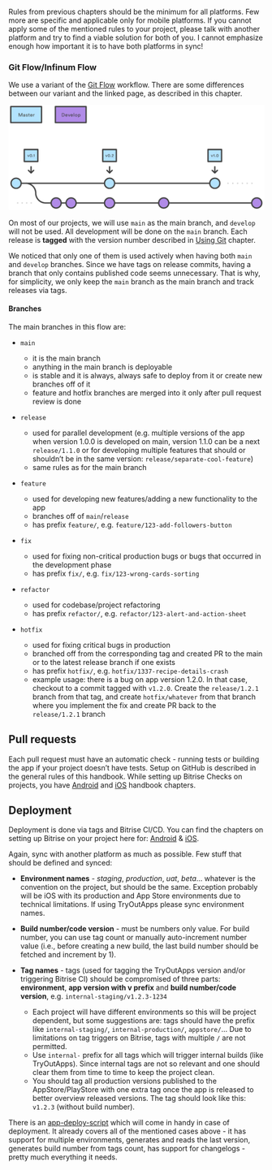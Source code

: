 Rules from previous chapters should be the minimum for all platforms. Few more are specific and applicable only for mobile platforms. If you cannot apply some of the mentioned rules to your project, please talk with another platform and try to find a viable solution for both of you. I cannot emphasize enough how important it is to have both platforms in sync!

### Git Flow/Infinum Flow

We use a variant of the [Git Flow](https://www.atlassian.com/git/tutorials/comparing-workflows/gitflow-workflow) workflow. There are some differences between our variant and the linked page, as described in this chapter.

![Git Flow](/img/using_git/git-flow.svg)

On most of our projects, we will use `main` as the main branch, and `develop` will not be used. All development will be done on the `main` branch. Each release is **tagged** with the version number described in [Using Git](/books/devproc/git/using-git) chapter.

We noticed that only one of them is used actively when having both `main` and `develop` branches. Since we have tags on release commits, having a branch that only contains published code seems unnecessary. That is why, for simplicity, we only keep the `main` branch as the main branch and track releases via tags.

#### Branches

The main branches in this flow are:

* `main`
    * it is the main branch
    * anything in the main branch is deployable
    * is stable and it is always, always safe to deploy from it or create new branches off of it
    * feature and hotfix branches are merged into it only after pull request review is done

* `release`
    * used for parallel development (e.g. multiple versions of the app when version 1.0.0 is developed on main, version 1.1.0 can be a next `release/1.1.0` or for developing multiple features that should or shouldn’t be in the same version: `release/separate-cool-feature`)
    * same rules as for the main branch

* `feature`
    * used for developing new features/adding a new functionality to the app
    * branches off of `main`/`release`
    * has prefix `feature/`, e.g. `feature/123-add-followers-button`

* `fix`
    * used for fixing non-critical production bugs or bugs that occurred in the development phase
    * has prefix `fix/`, e.g. `fix/123-wrong-cards-sorting`

* `refactor`
    * used for codebase/project refactoring
    * has prefix `refactor/`, e.g. `refactor/123-alert-and-action-sheet`

* `hotfix`
    * used for fixing critical bugs in production
    * branched off from the corresponding tag and created PR to the main or to the latest release branch if one exists
    * has prefix `hotfix/`, e.g. `hotfix/1337-recipe-details-crash`
    * example usage: there is a bug on app version 1.2.0. In that case, checkout to a commit tagged with `v1.2.0`. Create the `release/1.2.1` branch from that tag, and create `hotfix/whatever` from that branch where you implement the fix and create PR back to the `release/1.2.1` branch

## Pull requests

Each pull request must have an automatic check - running tests or building the app if your project doesn’t have tests. Setup on GitHub is described in the general rules of this handbook. While setting up Bitrise Checks on projects, you have [Android](/books/android/ci-and-code-analysis/continuous-integration) and [iOS](/books/ios/bitrise-ci/pull-request-ci-check) handbook chapters.

## Deployment

Deployment is done via tags and Bitrise CI/CD. You can find the chapters on setting up Bitrise on your project here for: [Android](/books/android/bitrise) & [iOS](/books/ios/bitrise-ci/general-intro).

Again, sync with another platform as much as possible. Few stuff that should be defined and synced:

* **Environment names** - *staging*, *production*, *uat*, *beta*... whatever is the convention on the project, but should be the same. Exception probably will be iOS with its production and App Store environments due to technical limitations. If using TryOutApps please sync environment names.

* **Build number/code version** - must be numbers only value. For build number, you can use tag count or manually auto-increment number value (i.e., before creating a new build, the last build number should be fetched and increment by 1).

* **Tag names** - tags (used for tagging the TryOutApps version and/or triggering Bitrise CI) should be compromised of three parts: **environment**, **app version with v prefix** and **build number/code version**, e.g. `internal-staging/v1.2.3-1234`
    * Each project will have different environments so this will be project dependent, but some suggestions are: tags should have the prefix like `internal-staging/`, `internal-production/`, `appstore/`... Due to limitations on tag triggers on Bitrise, tags with multiple `/` are not permitted.
    * Use `internal-` prefix for all tags which will trigger internal builds (like TryOutApps). Since internal tags are not so relevant and one should clear them from time to time to keep the project clean.
    * You should tag all production versions published to the AppStore/PlayStore with one extra tag once the app is released to better overview released versions. The tag should look like this: `v1.2.3` (without build number).

There is an [app-deploy-script](https://github.com/infinum/app-deploy-script) which will come in handy in case of deployment. It already covers all of the mentioned cases above - it has support for multiple environments, generates and reads the last version, generates build number from tags count, has support for changelogs - pretty much everything it needs.
